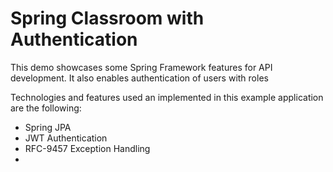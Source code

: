 # Spring Classroom with Authentication

This demo showcases some Spring Framework features for API development. It also enables authentication of users
with roles

Technologies and features used an implemented in this example application are the following:

- Spring JPA
- JWT Authentication
- RFC-9457 Exception Handling
- 